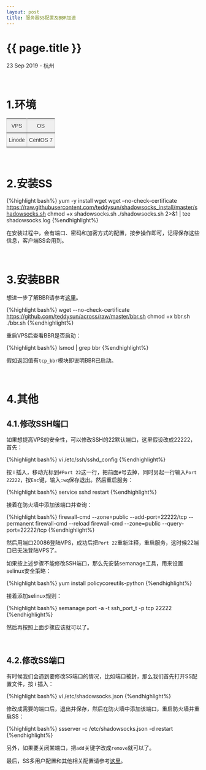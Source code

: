 ```yaml
---
layout: post
title: 服务器SS配置及BBR加速
---
```


{{ page.title }}
================

<p class="meta">23 Sep 2019 - 杭州</p>

<br>
  
# 1.环境


<style type="text/css">
.tg  {border-collapse:collapse;border-spacing:0;border-color:#ccc;}
.tg td{font-family:Arial, sans-serif;font-size:14px;padding:10px 5px;border-style:solid;border-width:1px;overflow:hidden;word-break:normal;border-color:#ccc;color:#333;background-color:#fff;}
.tg th{font-family:Arial, sans-serif;font-size:14px;font-weight:normal;padding:10px 5px;border-style:solid;border-width:1px;overflow:hidden;word-break:normal;border-color:#ccc;color:#333;background-color:#f0f0f0;}
.tg .tg-n2ye{background-color:#efefef;color:#333333;border-color:inherit;text-align:center;vertical-align:top}
.tg .tg-ohd8{background-color:#f5f5f5;color:#333333;border-color:inherit;text-align:center;vertical-align:top}
</style>
<table class="tg">
  <tr>
    <th class="tg-n2ye">VPS</th>
    <th class="tg-n2ye">OS</th>
  </tr>
  <tr>
    <td class="tg-ohd8">Linode</td>
    <td class="tg-ohd8">CentOS 7</td>
  </tr>
</table>

<br>


# 2.安装SS


{%highlight bash%}
yum -y install wget
wget –no-check-certificate https://raw.githubusercontent.com/teddysun/shadowsocks_install/master/shadowsocks.sh
chmod +x shadowsocks.sh
./shadowsocks.sh 2>&1 | tee shadowsocks.log
{%endhighlight%}

在安装过程中，会有端口、密码和加密方式的配置，按步操作即可，记得保存这些信息，客户端SS会用到。  

<br>

# 3.安装BBR
  
  

想进一步了解BBR请参考[这里](https://github.com/google/bbr)。

{%highlight bash%}
wget --no-check-certificate https://github.com/teddysun/across/raw/master/bbr.sh
chmod +x bbr.sh
./bbr.sh
{%endhighlight%}

重启VPS后查看BBR是否启动：


{%highlight bash%}
lsmod | grep bbr
{%endhighlight%}

假如返回值有`tcp_bbr`模块即说明BBR已启动。  

<br>


# 4.其他
  

## 4.1.修改SSH端口  

如果想提高VPS的安全性，可以修改SSH的22默认端口，这里假设改成22222，首先：

{%highlight bash%}
vi /etc/ssh/sshd_config
{%endhighlight%}

按 i 插入，移动光标到`#Port 22`这一行，把前面`#`号去掉，同时另起一行输入`Port 22222`，按`Esc`键，输入`:wq`保存退出。然后重启服务：

{%highlight bash%}
service sshd restart
{%endhighlight%}

接着在防火墙中添加该端口并查询：

{%highlight bash%}
firewall-cmd --zone=public --add-port=22222/tcp --permanent
firewall-cmd --reload
firewall-cmd --zone=public --query-port=22222/tcp
{%endhighlight%}

然后用端口20086登陆VPS，成功后把`Port 22`重新注释，重启服务，这时候22端口已无法登陆VPS了。

如果按上述步骤不能修改SSH端口，那么先安装semanage工具，用来设置selinux安全策略：

{%highlight bash%}
yum install policycoreutils-python
{%endhighlight%}

接着添加selinux规则：

{%highlight bash%}
semanage port -a -t ssh_port_t -p tcp 22222
{%endhighlight%}

然后再按照上面步骤应该就可以了。

<br>

## 4.2.修改SS端口
 

有时候我们会遇到要修改SS端口的情况，比如端口被封，那么我们首先打开SS配置文件，按 i 插入：

{%highlight bash%}
vi /etc/shadowsocks.json
{%endhighlight%}

修改成需要的端口后，退出并保存，然后在防火墙中添加该端口，重启防火墙并重启SS：

{%highlight bash%}
ssserver -c /etc/shadowsocks.json -d restart
{%endhighlight%}

另外，如果要关闭某端口，把`add`关键字改成`remove`就可以了。  

最后，SS多用户配置和其他相关配置请参考[这里](https://blog.huihut.com/2016/12/03/BandwagonShadowsocksServer/)。

<br>